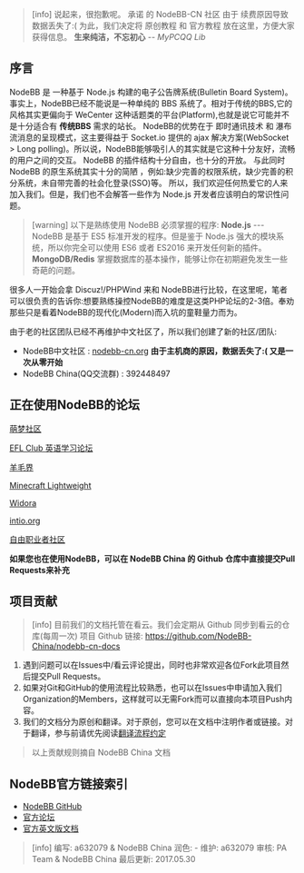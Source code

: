 >[info] 说起来，很抱歉呢。
> 承诺 的 NodeBB-CN 社区 由于 续费原因导致数据丢失了:(
> 为此，我们决定将 原创教程 和 官方教程 放在这里，方便大家获得信息。
> **生来纯洁，不忘初心** *-- MyPCQQ Lib*

## 序言
NodeBB 是 一种基于 Node.js 构建的电子公告牌系统(Bulletin Board System)。事实上，NodeBB已经不能说是一种单纯的 BBS 系统了。相对于传统的BBS,它的风格其实更偏向于 WeCenter 这种话题类的平台(Platform),也就是说它可能并不是十分适合有 **传统BBS** 需求的站长。
NodeBB的优势在于 即时通讯技术 和 瀑布流消息的呈现模式，这主要得益于 Socket.io 提供的 ajax 解决方案(WebSocket > Long polling)。所以说，NodeBB能够吸引人的其实就是它这种十分友好，流畅的用户之间的交互。
NodeBB 的插件结构十分自由，也十分的开放。 与此同时 NodeBB 的原生系统其实十分的简陋 ，例如:缺少完善的权限系统，缺少完善的积分系统，未自带完善的社会化登录(SSO)等。
所以，我们欢迎任何热爱它的人来加入我们。但是，我们也不会解答一些作为 Node.js 开发者应该明白的常识性问题。

>[warning] 以下是熟练使用 NodeBB 必须掌握的程序:
> **Node.js** --- NodeBB 是基于 ES5 标准开发的程序。但是鉴于 Node.js 强大的模块系统，所以你完全可以使用 ES6 或者 ES2016 来开发任何新的插件。
> **MongoDB/Redis** 掌握数据库的基本操作，能够让你在初期避免发生一些奇葩的问题。

很多人一开始会拿 Discuz!/PHPWind 来和 NodeBB进行比较，在这里呢，笔者可以很负责的告诉你:想要熟练操控NodeBB的难度是这类PHP论坛的2-3倍。奉劝那些只是看着NodeBB的现代化(Modern)而入坑的童鞋量力而为。

由于老的社区团队已经不再维护中文社区了，所以我们创建了新的社区/团队:
* NodeBB中文社区 : [nodebb-cn.org](http://nodebb-cn.org) **由于主机商的原因，数据丢失了:( 又是一次从零开始**
* NodeBB China(QQ交流群) : 392448497

## 正在使用NodeBB的论坛
[萌梦社区](http://qtdream.com/ "萌梦社区")

[EFL Club 英语学习论坛](http://forum.eflclub.me/ "EFL Club")

[羊毛界](http://yangmaojie.com "羊毛界")

[Minecraft Lightweight](http://mc.soaryun.com/ "Minecraft Lightweight")

[Widora](http://sns.widora.io "Widora")

[intio.org](http://intio.org/ "intio.org")

[自由职业者社区](https://v2mm.tech/categories/ "v2mm")

**如果您也在使用NodeBB，可以在 NodeBB China 的 Github 仓库中直接提交Pull Requests来补充**

## 项目贡献
>[info] 目前我们的文档托管在看云。我们会定期从 Github 同步到看云的仓库(每周一次)
> 项目 Github 链接: https://github.com/NodeBB-China/nodebb-cn-docs

1. 遇到问题可以在Issues中/看云评论提出，同时也非常欢迎各位Fork此项目然后提交Pull Requests。
2. 如果对Git和GitHub的使用流程比较熟悉，也可以在Issues中申请加入我们Organization的Members，这样就可以无需Fork而可以直接向本项目Push内容。
3. 我们的文档分为原创和翻译。对于原创，您可以在文档中注明作者或链接。对于翻译，参与前请优先阅读[翻译流程约定](官方教程翻译/翻译流程约定.md)

>以上贡献规则摘自 NodeBB China 文档

## NodeBB官方链接索引

* [NodeBB GitHub](https://github.com/NodeBB/NodeBB)
* [官方论坛](https://community.nodebb.org/)
* [官方英文版文档](https://docs.nodebb.org/en/latest/)

>[info] 编写: a632079 & NodeBB China
润色: -
维护: a632079
审核: PA Team & NodeBB China
最后更新: 2017.05.30